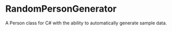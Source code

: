 # RandomPersonGenerator
A Person class for C# with the ability to automatically generate sample data.
